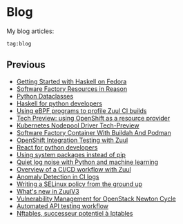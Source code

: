 # Blog

My blog articles:

```query {.timeline}
tag:blog
```

## Previous

- [Getting Started with Haskell on Fedora](https://fedoramagazine.org/getting-started-with-haskell-on-fedora/)
- [Software Factory Resources in Reason](https://www.softwarefactory-project.io/software-factory-resources-in-reason.html)
- [Python Dataclasses](https://www.softwarefactory-project.io/python-dataclasses.html)
- [Haskell for python developers](https://www.softwarefactory-project.io/haskell-for-python-developers.html)
- [Using eBPF programs to profile Zuul CI builds](https://www.softwarefactory-project.io/using-ebpf-programs-to-profile-zuul-ci-builds.html)
- [Tech Preview: using OpenShift as a resource provider](https://www.softwarefactory-project.io/tech-preview-using-openshift-as-a-resource-provider.html)
- [Kubernetes Nodepool Driver Tech-Preview](https://www.softwarefactory-project.io/kubernetes-nodepool-driver-tech-preview.html)
- [Software Factory Container With Buildah And Podman](https://www.softwarefactory-project.io/software-factory-container-with-buildah-and-podman.html)
- [OpenShift Integration Testing with Zuul](https://www.softwarefactory-project.io/openshift-integration-testing-with-zuul.html)
- [React for python developers](https://www.softwarefactory-project.io/react-for-python-developers.html)
- [Using system packages instead of pip](https://www.softwarefactory-project.io/using-system-packages-instead-of-pip.html)
- [Quiet log noise with Python and machine learning](https://opensource.com/article/18/9/quiet-log-noise-python-and-machine-learning)
- [Overview of a CI/CD workflow with Zuul](https://www.softwarefactory-project.io/overview-of-a-cicd-workflow-with-zuul.html)
- [Anomaly Detection in CI logs](https://github.com/TristanCacqueray/website/blob/eab032f651d1bfa2445052e026fc9a6598e44d3a/source/blog/2017-11-14-Anomaly-Detection-in-CI-logs.md)
- [Writing a SELinux policy from the ground up](https://github.com/TristanCacqueray/website/blob/1221607227a5ae6186dc2911fccc889684b18c11/source/blog/2017-09-06-SELinux-policy-from-the-ground-up.html.md)
- [What's new in ZuulV3](https://github.com/TristanCacqueray/website/blob/ab020101b6c08d3b1c7509418bb491fdabc98972/source/blog/2017-07-31-whats-new-in-zuulV3.html.md)
- [Vulnerability Management for OpenStack Newton Cycle](https://github.com/TristanCacqueray/website/blob/d44810e8c746382e021e53792c8f1b5e090a167f/source/blog/2016-05-01-vulnerability-management-newton.md)
- [Automated API testing workflow](https://github.com/redhat-openstack/website/blob/a21977f3f4e60bb110e0f9b3da3579048370e3d6/source/blog/2015-11-13-openstack-fuzztest.md)
- [Nftables, successeur potentiel à Iptables](https://www.toolinux.com/?Nftables-successeur-potentiel-a-Iptables)
